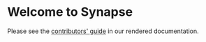 # Welcome to Synapse

Please see the [contributors' guide](https://matrix-org.github.io/synapse/latest/development/contributing_guide.html) in our rendered documentation.
